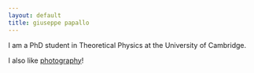 ```yaml
---
layout: default
title: giuseppe papallo
---
```

<div class="card" markdown="1">
I am a PhD student in Theoretical Physics at the University of Cambridge.

I also like [photography](http://giuseppe.papallo.it)!
</div>
